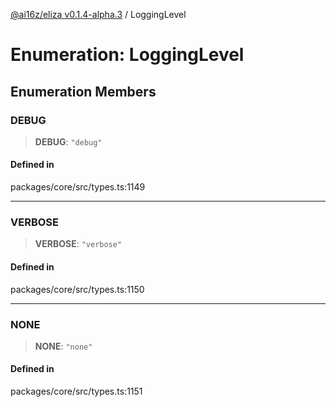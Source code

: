 [@ai16z/eliza v0.1.4-alpha.3](../index.md) / LoggingLevel

# Enumeration: LoggingLevel

## Enumeration Members

### DEBUG

> **DEBUG**: `"debug"`

#### Defined in

packages/core/src/types.ts:1149

***

### VERBOSE

> **VERBOSE**: `"verbose"`

#### Defined in

packages/core/src/types.ts:1150

***

### NONE

> **NONE**: `"none"`

#### Defined in

packages/core/src/types.ts:1151
